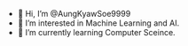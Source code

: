 - 👋 Hi, I’m @AungKyawSoe9999
- 👀 I’m interested in Machine Learning and AI.
- 🌱 I’m currently learning Computer Sceince.
